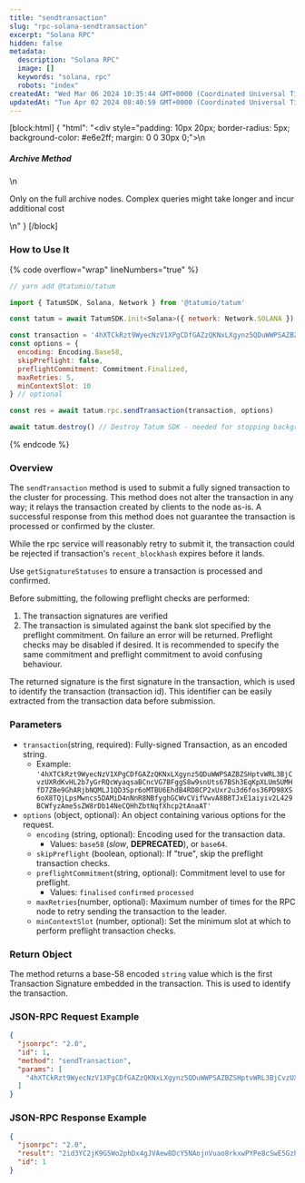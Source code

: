 ```yaml
---
title: "sendtransaction"
slug: "rpc-solana-sendtransaction"
excerpt: "Solana RPC"
hidden: false
metadata: 
  description: "Solana RPC"
  image: []
  keywords: "solana, rpc"
  robots: "index"
createdAt: "Wed Mar 06 2024 10:35:44 GMT+0000 (Coordinated Universal Time)"
updatedAt: "Tue Apr 02 2024 08:40:59 GMT+0000 (Coordinated Universal Time)"
---
```

[block:html]
{
  "html": "<div style=\"padding: 10px 20px; border-radius: 5px; background-color: #e6e2ff; margin: 0 0 30px 0;\">\n  <h5>Archive Method</h5>\n  <p>Only on the full archive nodes. Complex queries might take longer and incur additional cost</p>\n</div>"
}
[/block]


### How to Use It

{% code overflow="wrap" lineNumbers="true" %}

```javascript
// yarn add @tatumio/tatum

import { TatumSDK, Solana, Network } from '@tatumio/tatum'

const tatum = await TatumSDK.init<Solana>({ network: Network.SOLANA })

const transaction = '4hXTCkRzt9WyecNzV1XPgCDfGAZzQKNxLXgynz5QDuWWPSAZBZSHptvWRL3BjCvzUXRdKvHL2b7yGrRQcWyaqsaBCncVG7BFggS8w9snUts67BSh3EqKpXLUm5UMHfD7ZBe9GhARjbNQMLJ1QD3Spr6oMTBU6EhdB4RD8CP2xUxr2u3d6fos36PD98XS6oX8TQjLpsMwncs5DAMiD4nNnR8NBfyghGCWvCVifVwvA8B8TJxE1aiyiv2L429BCWfyzAme5sZW8rDb14NeCQHhZbtNqfXhcp2tAnaAT'
const options = {
  encoding: Encoding.Base58,
  skipPreflight: false,
  preflightCommitment: Commitment.Finalized,
  maxRetries: 5,
  minContextSlot: 10
} // optional

const res = await tatum.rpc.sendTransaction(transaction, options)

await tatum.destroy() // Destroy Tatum SDK - needed for stopping background jobs
```

{% endcode %}

### Overview

The `sendTransaction` method is used to submit a fully signed transaction to the cluster for processing. This method does not alter the transaction in any way; it relays the transaction created by clients to the node as-is. A successful response from this method does not guarantee the transaction is processed or confirmed by the cluster. 

While the rpc service will reasonably retry to submit it, the transaction could be rejected if transaction's `recent_blockhash` expires before it lands.

Use `getSignatureStatuses` to ensure a transaction is processed and confirmed.

Before submitting, the following preflight checks are performed:

1. The transaction signatures are verified
2. The transaction is simulated against the bank slot specified by the preflight commitment. On failure an error will be returned. Preflight checks may be disabled if desired. It is recommended to specify the same commitment and preflight commitment to avoid confusing behaviour.

The returned signature is the first signature in the transaction, which is used to identify the transaction (transaction id). This identifier can be easily extracted from the transaction data before submission.

### Parameters

- `transaction`(string, required): Fully-signed Transaction, as an encoded string.
  - Example: `'4hXTCkRzt9WyecNzV1XPgCDfGAZzQKNxLXgynz5QDuWWPSAZBZSHptvWRL3BjCvzUXRdKvHL2b7yGrRQcWyaqsaBCncVG7BFggS8w9snUts67BSh3EqKpXLUm5UMHfD7ZBe9GhARjbNQMLJ1QD3Spr6oMTBU6EhdB4RD8CP2xUxr2u3d6fos36PD98XS6oX8TQjLpsMwncs5DAMiD4nNnR8NBfyghGCWvCVifVwvA8B8TJxE1aiyiv2L429BCWfyzAme5sZW8rDb14NeCQHhZbtNqfXhcp2tAnaAT'`
- `options` (object, optional): An object containing various options for the request.
  - `encoding` (string, optional): Encoding used for the transaction data. 
    - Values: `base58` (_slow_, **DEPRECATED**), or `base64`.
  - `skipPreflight` (boolean, optional): If "true", skip the preflight transaction checks.
  - `preflightCommitment`(string, optional): Commitment level to use for preflight. 
    - Values: `finalised` `confirmed` `processed`
  - `maxRetries`(number, optional): Maximum number of times for the RPC node to retry sending the transaction to the leader.
  - `minContextSlot` (number, optional): Set the minimum slot at which to perform preflight transaction checks.

### Return Object

The method returns a base-58 encoded `string` value which is the first Transaction Signature embedded in the transaction. This is used to identify the transaction.

### JSON-RPC Request Example

```json
{
  "jsonrpc": "2.0",
  "id": 1,
  "method": "sendTransaction",
  "params": [
    "4hXTCkRzt9WyecNzV1XPgCDfGAZzQKNxLXgynz5QDuWWPSAZBZSHptvWRL3BjCvzUXRdKvHL2b7yGrRQcWyaqsaBCncVG7BFggS8w9snUts67BSh3EqKpXLUm5UMHfD7ZBe9GhARjbNQMLJ1QD3Spr6oMTBU6EhdB4RD8CP2xUxr2u3d6fos36PD98XS6oX8TQjLpsMwncs5DAMiD4nNnR8NBfyghGCWvCVifVwvA8B8TJxE1aiyiv2L429BCWfyzAme5sZW8rDb14NeCQHhZbtNqfXhcp2tAnaAT"
  ]
}
```

### JSON-RPC Response Example

```json
{
  "jsonrpc": "2.0",
  "result": "2id3YC2jK9G5Wo2phDx4gJVAew8DcY5NAojnVuao8rkxwPYPe8cSwE5GzhEgJA2y8fVjDEo6iR6ykBvDxrTQrtpb",
  "id": 1
}
```
